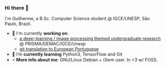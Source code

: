### Hi there 👋

I'm Guilherme, a B.Sc. Computer Science student @ IGCE/UNESP, São Paulo, Brazil.

- 🔭 I'm currently **working on**:
   - [a deep-learning / image processing themed undergraduate research](https://github.com/ghjardim/dbt-denoising-dncnn) @ PRISMA/DEMAC/IGCE/Unesp
   - [git translation to European Portuguese](https://github.com/git-l10n-pt-PT/git-po)
- 🌱 I’m **currently learning** Python3, TensorFlow and Git
- ⚡ **More info about me**: GNU/Linux Debian + i3wm user. In <3 w/ FOSS.

<!--
Topics I've deleted:
- 📫 How to **reach me**: [[StackOverflow]](https://stackoverflow.com/users/ghjardim) [[HackerRank]](https://www.hackerrank.com/guilherme_jardim) [[CodeForces]](https://codeforces.com/profile/ghjardim)
-->


<!--
**ghjardim/ghjardim** is a ✨ _special_ ✨ repository because its `README.md` (this file) appears on your GitHub profile.

Here are some ideas to get you started:

- 🔭 I’m currently working on ...
- 🌱 I’m currently learning ...
- 👯 I’m looking to collaborate on ...
- 🤔 I’m looking for help with ...
- 💬 Ask me about ...
- 📫 How to reach me: ...
- 😄 Pronouns: ...
- ⚡ Fun fact: ...
-->
